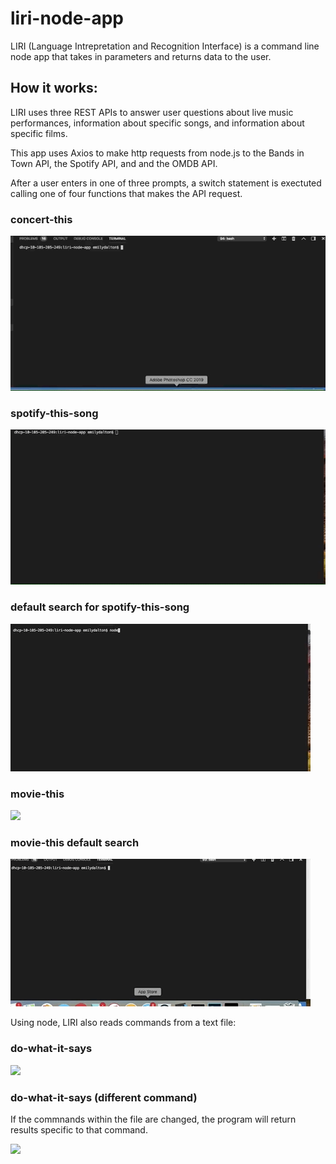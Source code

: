 # liri-node-app

LIRI (Language Intrepretation and Recognition Interface) is a command line node app that takes in parameters and returns data to the user. 

## How it works:
 

LIRI uses three REST APIs to answer user questions about live music performances, information about specific songs, and information about specific films. 


This app uses Axios to make http requests from node.js to the Bands in Town API, the Spotify API, and and the OMDB API. 

After a user enters in one of three prompts, a switch statement is exectuted calling one of four functions that makes the API request.
### concert-this
![](concert-this.gif)


### spotify-this-song
![](spotify-this-song.gif)



### default search for spotify-this-song

![](spotify-this-default.gif)

### movie-this

![](movie-this.gif)

### movie-this default search

![](movie-this-default.gif)



Using node, LIRI also reads commands from a text file: 

### do-what-it-says

![](do-what-it-says.gif)

### do-what-it-says (different command) 

If the commnands within the file are changed, the program will return results specific to that command. 

![](do-what-it-says-diff-command.gif)






 



